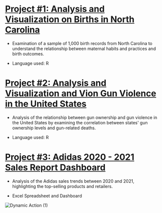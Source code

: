 

# [Project #1: Analysis and Visualization on Births in North Carolina](https://github.com/rodney-sibanda/North-Carolina-Births-Analysis-Using-R)

- Examination of a sample of 1,000 birth records from North Carolina to understand the relationship between maternal habits and practices and birth outcomes.

- Language used: R


# [Project #2: Analysis and Visualization and Vion Gun Violence in the United States](https://github.com/rodney-sibanda/US-Gun-Violence-Data-Analysis-Using-R)

- Analysis of the relationship between gun ownership and gun violence in the United States by examining the correlation between states' gun ownership levels and gun-related deaths.

- Language used: R

# [Project #3: Adidas 2020 - 2021 Sales Report Dashboard](https://github.com/rodney-sibanda/Adidas-Sale-Report-2020---2021---DB---Excel)

- Analysis of the Adidas sales trends between 2020 and 2021, highlighting the top-selling products and retailers. 

- Excel Spreadsheet and Dashboard 

![Dynamic Action (1)](https://user-images.githubusercontent.com/126027138/221468950-905a88c9-b4bf-4e62-b1c7-736f7a20250f.gif)
